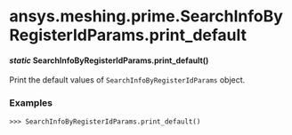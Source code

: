 <a id="ansys-meshing-prime-searchinfobyregisteridparams-print-default"></a>

# ansys.meshing.prime.SearchInfoByRegisterIdParams.print_default

<a id="ansys.meshing.prime.SearchInfoByRegisterIdParams.print_default"></a>

#### *static* SearchInfoByRegisterIdParams.print_default()

Print the default values of `SearchInfoByRegisterIdParams` object.

### Examples

```pycon
>>> SearchInfoByRegisterIdParams.print_default()
```

<!-- !! processed by numpydoc !! -->
